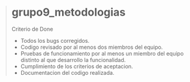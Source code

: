 ># grupo9_metodologias
>
>Criterio de Done
>
> - Todos los bugs corregidos.
> - Codigo revisado por al menos dos miembros del equipo.
> - Pruebas de funcionamiento por al menos un miembro del equipo distinto al que desarrollo la funcionalidad.
> - Cumplimiento de los criterios de aceptacion.
> - Documentacion del codigo realizada.
